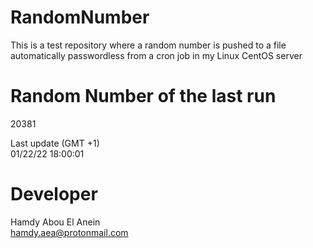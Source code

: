# RandomNumber    
This is a test repository where a random number is pushed to a file automatically passwordless from a cron job in my Linux CentOS server    
# Random Number of the last run   
20381
      
Last update (GMT +1)    
01/22/22 18:00:01
# Developer    
Hamdy Abou El Anein   
hamdy.aea@protonmail.com
